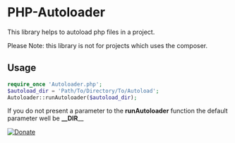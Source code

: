 # PHP-Autoloader
This library helps to autoload php files in a project. 

Please Note: this library is not for projects which uses the composer.

## Usage
```php
require_once 'Autoloader.php';
$autoload_dir = 'Path/To/Directory/To/Autoload';
Autoloader::runAutoloader($autoload_dir);
```
If you do not present a parameter to the __runAutoloader__ function the default parameter well be __\_\_DIR____

[![Donate](https://img.shields.io/badge/Donate-PayPal-blue.svg)](https://www.paypal.com/cgi-bin/webscr?cmd=_s-xclick&hosted_button_id=Q98R2QXXMTUF6&source=url)
